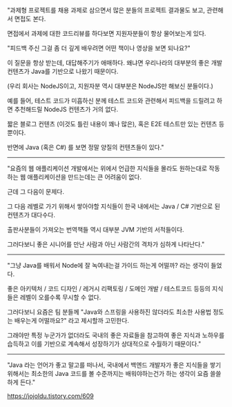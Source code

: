 "과제형 프로젝트를 채용 과제로 삼으면서 많은 분들의 프로젝트 결과물도 보고, 관련해서 면접도 본다.

면접에서 과제에 대한 코드리뷰를 하다보면 지원자분들이 항상 물어보는게 있다.

"피드백 주신 그걸 좀 더 깊게 배우려면 어떤 책이나 영상을 보면 되나요?"

이 질문을 항상 받는데, 대답해주기가 애매하다.
왜냐면 우리나라의 대부분의 좋은 개발 컨텐츠가 Java를 기반으로 나왔기 때문이다.

(우리 회사는 NodeJS이고, 지원자분 역시 대부분은 NodeJS만 해보신 분들이다.)

예를 들어, 테스트 코드가 미흡하신 분께 테스트 코드와 관련해서 피드백을 드릴려고 하면 추천해드릴 NodeJS 컨텐츠가 거의 없다.

짧은 블로그 컨텐츠 (이것도 틀린 내용이 꽤나 많은), 혹은 E2E 테스트만 있는 컨텐츠 등 뿐이다.

반면에 Java (혹은 C#) 를 보면 정말 양질의 컨텐츠들이 있다."

<hr>

"요즘의 웹 애플리케이션 개발에서는 위에서 언급한 지식들을 몰라도 원하는대로 작동하는 웹 애플리케이션을 만드는데는 큰 어려움이 없다.

근데 그 다음이 문제다.

그 다음 레벨로 가기 위해서 쌓아야할 지식들이 한국 내에서는 Java / C# 기반으로 된 컨텐츠가 대다수다.

출판사분들이 가져오는 번역책들 역시 대부분 JVM 기반의 서적들이다.

그러다보니 좋은 시니어를 만난 사람과 아닌 사람간의 격차가 심하게 나타난다."

<hr>

"그냥 Java를 배워서 Node에 잘 녹여내는걸 가이드 하는게 어떨까? 라는 생각이 들었다.

좋은 아키텍처 / 코드 디자인 / 레거시 리팩토링 / 도메인 개발 / 테스트코드 등등의 지식들은 레벨이 오를수록 무시할 수 없다.

그러다보니 요즘은 팀 분들께 "Java와 스프링을 사용하진 않더라도 최소한 사용법 정도는 배우는게 어떨까요?" 라고 제시할까 고민한다.

그래야만 특정 누군가가 없더라도 국내의 좋은 자료들을 참고하여 좋은 지식과 노하우를 습득하고 이를 기반으로 계속해서 성장하기가 상대적으로 수월하기 때문이다."

<hr>

"Java 라는 언어가 좋고 말고를 떠나서,
국내에서 백엔드 개발자가 좋은 지식들을 쌓기 위해서는 최소한의 Java 코드를 볼 수준까지는 배워야하는건가 하는 생각이 요즘 쓸쓸하게 든다."

https://jojoldu.tistory.com/609

